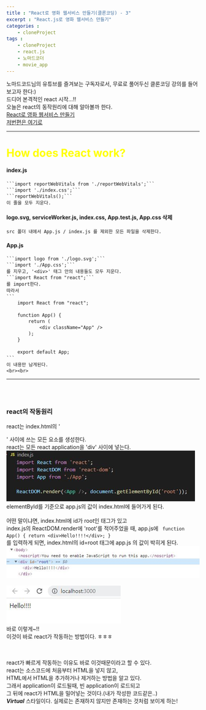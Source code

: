 ```yaml
---
title : "React로 영화 웹서비스 만들기(클론코딩) - 3"
excerpt : "React.js로 영화 웹서비스 만들기"
categories : 
    - cloneProject
tags : 
    - cloneProject
    - react.js
    - 노마드코더
    - movie_app
---
```


노마드코드님의 유튜브를 즐겨보는 구독자로서, 무료로 풀어두신 클론코딩 강의를 들어보고자 한다:)<br>
드디어 본격적인 react 시작...!!  
오늘은 react의 동작원리에 대해 알아볼까 한다.  
[React로 영화 웹서비스 만들기](https://nomadcoders.co/react-fundamentals)<br>
[저번편은 여기로](https://smilehyeon.github.io/cloneproject/4th-post/)  

---


# <span style="color:yellow">How does React work?</span>

#### index.js  
    ```import reportWebVitals from './reportWebVitals';```  
    ```import './index.css';```  
    ```reportWebVitals();```  
    이 줄을 모두 지운다.  

#### logo.svg, serviceWorker.js, index.css, App.test.js, App.css 삭제  
    src 폴더 내에서 App.js / index.js 를 제외한 모든 파일을 삭제한다.  

#### App.js  
    ```import logo from './logo.svg';```  
    ```import './App.css';```   
    를 지우고, '<div>' 태그 안의 내용들도 모두 지운다.  
    ```import React from "react";```   
    를 import한다.  
    따라서 
    ```
        import React from "react";

        function App() {
            return (
                <div className="App" />
            );
        }

        export default App;
    ```  
    이 내용만 남게된다.  
    <br><br>

---
    
<br><br>

### react의 작동원리
react는 index.html의 '<div>' 사이에 쓰는 모든 요소를 생성한다.  
react는 모든 react application을 'div' 사이에 넣는다.  
![이미지1](/assets/images/210827/react1.JPG)    
elementById를 기준으로 app.js의 값이 index.html에 들어가게 된다.  <br><br>
어떤 말이냐면, index.html에 id가 root인 태그가 있고  
index.js의 ReactDOM.render에 'root'를 적어주었을 때, 
app.js에 
    ``` 
        function App() {
        return <div>Hello!!!!</div>;
            }
    ```  
를 입력하게 되면, index.html의 id=root 태그에 app.js 의 값이 박히게 된다.  
![이미지2](/assets/images/210827/react2.JPG)<br><br>
![이미지3](/assets/images/210827/react3.JPG)  
바로 이렇게~!!  
이것이 바로 react가 작동하는 방법이다. ㅎㅎㅎ  <br><br><br>

react가 빠르게 작동하는 이유도 바로 이것때문이라고 할 수 있다.      
react는 소스코드에 처음부터 HTML을 넣지 않고,  
HTML에서 HTML을 추가하거나 제거하는 방법을 알고 있다.  
그래서 application이 로드될때, 빈 application이 로드되고  
그 뒤에 react가 HTML을 밀어넣는 것이다.(내가 작성한 코드같은..)  
***Virtual*** 스타일이다. 실제로는 존재하지 않지만 존재하는 것처럼 보이게 하는!  